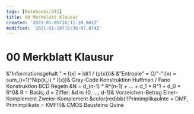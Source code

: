 ```yaml
---
tags: [Notebooks/GTI]
title: 00 Merkblatt Klausur
created: '2021-01-05T16:11:30.961Z'
modified: '2021-01-18T15:36:07.874Z'
---
```


# 00 Merkblatt Klausur
&"Informationsgehalt " = I(x) = ld(1 / (p(x)))&
&"Entropie" = O/"-"I(x) = sum_(i=1)^N(p(x_i) * I(x))&
Gray-Code Konstruktion
Huffman / Fano Konstruktion
BCD Regeln
&N = d_(n-1) * R^(n-1) + ... + d_1 * R^1 + d_0 * R^0&
R = Basis; d = Ziffer; &d in {0, ..., d-1}&
Vorzeichen-Betrag
Einer-Komplement
Zweier-Komplement
&color(red)bb(!!Primimplikaulnte = DMF, Primimplikate = KMF!!)&
CMOS Bausteine
Quine

